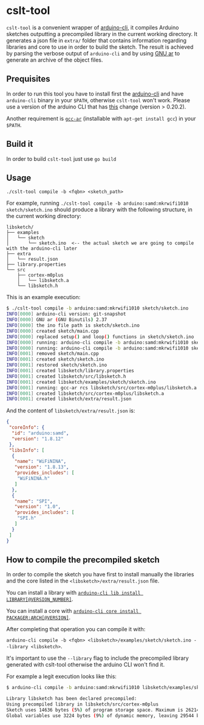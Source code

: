 # cslt-tool

`cslt-tool` is a convenient wrapper of [arduino-cli](https://github.com/arduino/arduino-cli), it compiles Arduino sketches outputting a precompiled library in the current working directory.
It generates a json file in `extra/` folder that contains information regarding libraries and core to use in order to build the sketch. The result is achieved by parsing the verbose output of `arduino-cli` and by using [GNU ar](https://sourceware.org/binutils/docs/binutils/ar.html) to generate an archive of the object files.

## Prequisites
In order to run this tool you have to install first the [arduino-cli](https://github.com/arduino/arduino-cli) and have `arduino-cli` binary in your `$PATH`, otherwise `cslt-tool` won't work.
Please use a version of the arduino CLI that has [this](https://github.com/arduino/arduino-cli/pull/1608) change (version > 0.20.2).

Another requirement is [`gcc-ar`](https://sourceware.org/binutils/docs/binutils/ar.html) (installable with `apt-get install gcc`) in your `$PATH`.

## Build it
In order to build `cslt-tool` just use `go build`

## Usage
`./cslt-tool compile -b <fqbn> <sketch_path>`

For example, running `./cslt-tool compile -b arduino:samd:mkrwifi1010 sketch/sketch.ino` should produce a library with the following structure, in the current working directory:
```
libsketch/
├── examples
│   └── sketch
│       └── sketch.ino  <-- the actual sketch we are going to compile with the arduino-cli later
├── extra
│   └── result.json
├── library.properties
└── src
    ├── cortex-m0plus
    │   └── libsketch.a
    └── libsketch.h
```

This is an example execution:
``` bash
$ ./cslt-tool compile -b arduino:samd:mkrwifi1010 sketch/sketch.ino
INFO[0000] arduino-cli version: git-snapshot            
INFO[0000] GNU ar (GNU Binutils) 2.37                   
INFO[0000] the ino file path is sketch/sketch.ino 
INFO[0000] created sketch/main.cpp 
INFO[0000] replaced setup() and loop() functions in sketch/sketch.ino 
INFO[0000] running: arduino-cli compile -b arduino:samd:mkrwifi1010 sketch/sketch.ino -v --format json 
INFO[0000] running: arduino-cli compile -b arduino:samd:mkrwifi1010 sketch/sketch.ino --show-properties 
INFO[0001] removed sketch/main.cpp 
INFO[0001] created sketch/sketch.ino 
INFO[0001] restored sketch/sketch.ino 
INFO[0001] created libsketch/library.properties 
INFO[0001] created libsketch/src/libsketch.h 
INFO[0001] created libsketch/examples/sketch/sketch.ino 
INFO[0001] running: gcc-ar rcs libsketch/src/cortex-m0plus/libsketch.a /tmp/arduino-sketch-E4D76B1781E9EB73A7B3491CAC68F374/sketch/sketch.ino.cpp.o 
INFO[0001] created libsketch/src/cortex-m0plus/libsketch.a 
INFO[0001] created libsketch/extra/result.json
```

And the content of `libsketch/extra/result.json` is:
```json
{
 "coreInfo": {
  "id": "arduino:samd",
  "version": "1.8.12"
 },
 "libsInfo": [
  {
   "name": "WiFiNINA",
   "version": "1.8.13",
   "provides_includes": [
    "WiFiNINA.h"
   ]
  },
  {
   "name": "SPI",
   "version": "1.0",
   "provides_includes": [
    "SPI.h"
   ]
  }
 ]
}
```

## How to compile the precompiled sketch
In order to compile the sketch you have first to install manually the libraries and the core listed in the `<libsketch>/extra/result.json` file.

You can install a library with [`arduino-cli lib install LIBRARY[@VERSION_NUMBER]`](https://arduino.github.io/arduino-cli/0.20/commands/arduino-cli_lib_install/).

You can install a core with [`arduino-cli core install PACKAGER:ARCH[@VERSION]`](https://arduino.github.io/arduino-cli/0.20/commands/arduino-cli_core_install/).

After completing that operation you can compile it with:

`arduino-cli compile -b <fqbn> <libsketch>/examples/sketch/sketch.ino --library <libsketch>`.

It's important to use the `--library` flag to include the precompiled library generated with cslt-tool otherwise the arduino CLI won't find it.

For example a legit execution looks like this:
``` bash
$ arduino-cli compile -b arduino:samd:mkrwifi1010 libsketch/examples/sketch/sketch.ino --library libsketch/

Library libsketch has been declared precompiled:
Using precompiled library in libsketch/src/cortex-m0plus
Sketch uses 14636 bytes (5%) of program storage space. Maximum is 262144 bytes.
Global variables use 3224 bytes (9%) of dynamic memory, leaving 29544 bytes for local variables. Maximum is 32768 bytes.
```